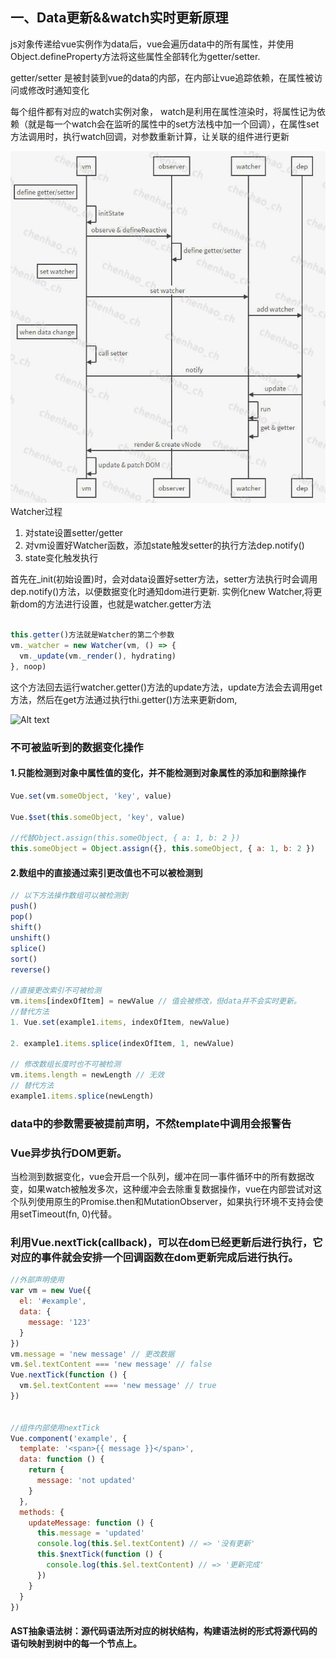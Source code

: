 
## 一、Data更新&&watch实时更新原理
js对象传递给vue实例作为data后，vue会遍历data中的所有属性，并使用Object.defineProperty方法将这些属性全部转化为getter/setter.

getter/setter 是被封装到vue的data的内部，在内部让vue追踪依赖，在属性被访问或修改时通知变化

每个组件都有对应的watch实例对象， watch是利用在属性渲染时，将属性记为依赖（就是每一个watch会在监听的属性中的set方法栈中加一个回调），在属性set方法调用时，执行watch回调，对参数重新计算，让关联的组件进行更新

![Alt text](./photos/watcher.jpeg)
Watcher过程
1. 对state设置setter/getter
2. 对vm设置好Watcher函数，添加state触发setter的执行方法dep.notify()
3. state变化触发执行

首先在_init(初始设置)时，会对data设置好setter方法，setter方法执行时会调用dep.notify()方法，以便数据变化时通知dom进行更新.
实例化new Watcher,将更新dom的方法进行设置，也就是watcher.getter方法
```javascript

this.getter()方法就是Watcher的第二个参数
vm._watcher = new Watcher(vm, () => {
  vm._update(vm._render(), hydrating)
}, noop)

```

这个方法回去运行watcher.getter()方法的update方法，update方法会去调用get方法，然后在get方法通过执行thi.getter()方法来更新dom,

![Alt text](http://cn.vuejs.org/images/data.png)

### 不可被监听到的数据变化操作

#### 1.只能检测到对象中属性值的变化，并不能检测到对象属性的添加和删除操作

```javascript
Vue.set(vm.someObject, 'key', value)

Vue.$set(this.someObject, 'key', value)

//代替Object.assign(this.someObject, { a: 1, b: 2 })
this.someObject = Object.assign({}, this.someObject, { a: 1, b: 2 })

```

#### 2.数组中的直接通过索引更改值也不可以被检测到


```javascript
// 以下方法操作数组可以被检测到
push()
pop()
shift()
unshift()
splice()
sort()
reverse()

//直接更改索引不可被检测
vm.items[indexOfItem] = newValue // 值会被修改，但data并不会实时更新。
//替代方法
1. Vue.set(example1.items, indexOfItem, newValue)

2. example1.items.splice(indexOfItem, 1, newValue)

// 修改数组长度时也不可被检测
vm.items.length = newLength // 无效
// 替代方法
example1.items.splice(newLength)

```

### data中的参数需要被提前声明，不然template中调用会报警告

### Vue异步执行DOM更新。
当检测到数据变化，vue会开启一个队列，缓冲在同一事件循环中的所有数据改变，如果watch被触发多次，这种缓冲会去除重复数据操作，vue在内部尝试对这个队列使用原生的Promise.then和MutationObserver，如果执行环境不支持会使用setTimeout(fn, 0)代替。

### 利用Vue.nextTick(callback)，可以在dom已经更新后进行执行，它对应的事件就会安排一个回调函数在dom更新完成后进行执行。

```javascript
//外部声明使用
var vm = new Vue({
  el: '#example',
  data: {
    message: '123'
  }
})
vm.message = 'new message' // 更改数据
vm.$el.textContent === 'new message' // false
Vue.nextTick(function () {
  vm.$el.textContent === 'new message' // true
})


//组件内部使用nextTick
Vue.component('example', {
  template: '<span>{{ message }}</span>',
  data: function () {
    return {
      message: 'not updated'
    }
  },
  methods: {
    updateMessage: function () {
      this.message = 'updated'
      console.log(this.$el.textContent) // => '没有更新'
      this.$nextTick(function () {
        console.log(this.$el.textContent) // => '更新完成'
      })
    }
  }
})

```


#### AST抽象语法树：源代码语法所对应的树状结构，构建语法树的形式将源代码的语句映射到树中的每一个节点上。

